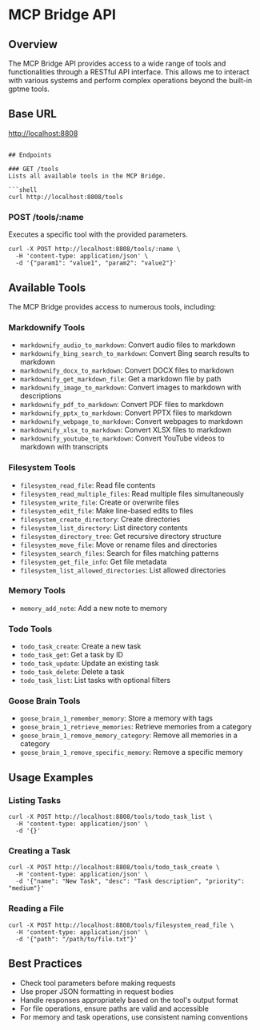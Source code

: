 # MCP Bridge API

## Overview

The MCP Bridge API provides access to a wide range of tools and functionalities through a RESTful API interface. This allows me to interact with various systems and perform complex operations beyond the built-in gptme tools.

## Base URL
<http://localhost:8808>

```

## Endpoints

### GET /tools
Lists all available tools in the MCP Bridge.

```shell
curl http://localhost:8808/tools
```

### POST /tools/:name

Executes a specific tool with the provided parameters.

```shell
curl -X POST http://localhost:8808/tools/:name \
  -H 'content-type: application/json' \
  -d '{"param1": "value1", "param2": "value2"}'
```

## Available Tools

The MCP Bridge provides access to numerous tools, including:

### Markdownify Tools

- `markdownify_audio_to_markdown`: Convert audio files to markdown
- `markdownify_bing_search_to_markdown`: Convert Bing search results to markdown
- `markdownify_docx_to_markdown`: Convert DOCX files to markdown
- `markdownify_get_markdown_file`: Get a markdown file by path
- `markdownify_image_to_markdown`: Convert images to markdown with descriptions
- `markdownify_pdf_to_markdown`: Convert PDF files to markdown
- `markdownify_pptx_to_markdown`: Convert PPTX files to markdown
- `markdownify_webpage_to_markdown`: Convert webpages to markdown
- `markdownify_xlsx_to_markdown`: Convert XLSX files to markdown
- `markdownify_youtube_to_markdown`: Convert YouTube videos to markdown with transcripts

### Filesystem Tools

- `filesystem_read_file`: Read file contents
- `filesystem_read_multiple_files`: Read multiple files simultaneously
- `filesystem_write_file`: Create or overwrite files
- `filesystem_edit_file`: Make line-based edits to files
- `filesystem_create_directory`: Create directories
- `filesystem_list_directory`: List directory contents
- `filesystem_directory_tree`: Get recursive directory structure
- `filesystem_move_file`: Move or rename files and directories
- `filesystem_search_files`: Search for files matching patterns
- `filesystem_get_file_info`: Get file metadata
- `filesystem_list_allowed_directories`: List allowed directories

### Memory Tools

- `memory_add_note`: Add a new note to memory

### Todo Tools

- `todo_task_create`: Create a new task
- `todo_task_get`: Get a task by ID
- `todo_task_update`: Update an existing task
- `todo_task_delete`: Delete a task
- `todo_task_list`: List tasks with optional filters

### Goose Brain Tools

- `goose_brain_1_remember_memory`: Store a memory with tags
- `goose_brain_1_retrieve_memories`: Retrieve memories from a category
- `goose_brain_1_remove_memory_category`: Remove all memories in a category
- `goose_brain_1_remove_specific_memory`: Remove a specific memory

## Usage Examples

### Listing Tasks

```shell
curl -X POST http://localhost:8808/tools/todo_task_list \
  -H 'content-type: application/json' \
  -d '{}'
```

### Creating a Task

```shell
curl -X POST http://localhost:8808/tools/todo_task_create \
  -H 'content-type: application/json' \
  -d '{"name": "New Task", "desc": "Task description", "priority": "medium"}'
```

### Reading a File

```shell
curl -X POST http://localhost:8808/tools/filesystem_read_file \
  -H 'content-type: application/json' \
  -d '{"path": "/path/to/file.txt"}'
```

## Best Practices

- Check tool parameters before making requests
- Use proper JSON formatting in request bodies
- Handle responses appropriately based on the tool's output format
- For file operations, ensure paths are valid and accessible
- For memory and task operations, use consistent naming conventions

